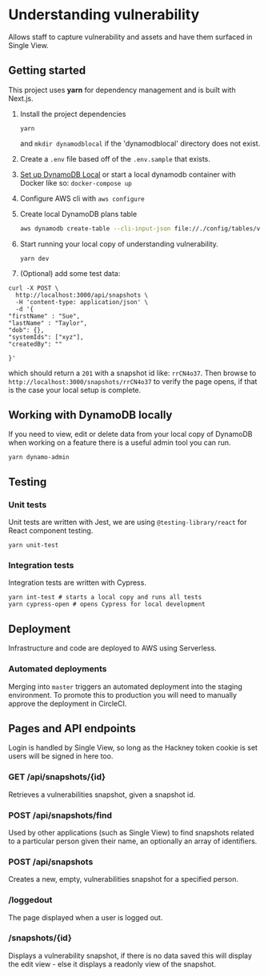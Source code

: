 # Understanding vulnerability
Allows staff to capture vulnerability and assets and have them surfaced in Single View.

## Getting started
This project uses **yarn** for dependency management and is built with Next.js.

1. Install the project dependencies
   ```
   yarn
   ```
   and
   `mkdir dynamodblocal`
   if the 'dynamodblocal' directory does not exist.
2. Create a `.env` file based off of the `.env.sample` that exists.
3. [Set up DynamoDB Local](https://docs.aws.amazon.com/amazondynamodb/latest/developerguide/DynamoDBLocal.html)
or start a local dynamodb container with Docker like so: `docker-compose up`
4. Configure AWS cli with `aws configure`
5. Create local DynamoDB plans table
   ```bash
   aws dynamodb create-table --cli-input-json file://./config/tables/vulnerabilities.json --endpoint-url http://localhost:8000
   ```
6. Start running your local copy of understanding vulnerability.
   ```
   yarn dev
   ```

7. (Optional) add some test data: 
```
curl -X POST \
  http://localhost:3000/api/snapshots \
  -H 'content-type: application/json' \
  -d '{
"firstName" : "Sue",
"lastName" : "Taylor",
"dob": {},
"systemIds": ["xyz"],
"createdBy": ""

}'
```
which should return a `201` with a snapshot id like: `rrCN4o37`. Then browse to `http://localhost:3000/snapshots/rrCN4o37` to verify the page opens, if that is the case your local setup is complete.

## Working with DynamoDB locally
If you need to view, edit or delete data from your local copy of DynamoDB when working on a feature
there is a useful admin tool you can run.

```(bash)
yarn dynamo-admin
```

## Testing

### Unit tests
Unit tests are written with Jest, we are using `@testing-library/react` for React component testing.

```(bash)
yarn unit-test
```

### Integration tests
Integration tests are written with Cypress.

```(bash)
yarn int-test # starts a local copy and runs all tests
yarn cypress-open # opens Cypress for local development
```

## Deployment
Infrastructure and code are deployed to AWS using Serverless.

### Automated deployments
Merging into `master` triggers an automated deployment into the staging environment.
To promote this to production you will need to manually approve the deployment in CircleCI.

## Pages and API endpoints
Login is handled by Single View, so long as the Hackney token cookie is set users will be signed in here too.

### GET /api/snapshots/{id}
Retrieves a vulnerabilities snapshot, given a snapshot id.

### POST /api/snapshots/find
Used by other applications (such as Single View) to find snapshots related to a particular person given their name, an optionally an array of identifiers.

### POST /api/snapshots
Creates a new, empty, vulnerabilities snapshot for a specified person.

### /loggedout
The page displayed when a user is logged out.

### /snapshots/{id}
Displays a vulnerability snapshot, if there is no data saved this will display the edit view - else it displays a readonly view of the snapshot.
